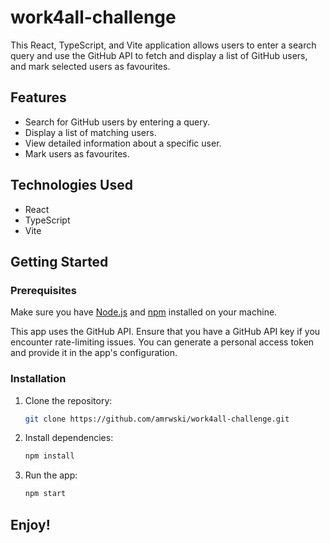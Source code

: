 # work4all-challenge

This React, TypeScript, and Vite application allows users to enter a search query and use the GitHub API to fetch and display a list of GitHub users, and mark selected users as favourites.

## Features

- Search for GitHub users by entering a query.
- Display a list of matching users.
- View detailed information about a specific user.
- Mark users as favourites.

## Technologies Used

- React
- TypeScript
- Vite

## Getting Started

### Prerequisites

Make sure you have [Node.js](https://nodejs.org/) and [npm](https://www.npmjs.com/) installed on your machine.

This app uses the GitHub API. Ensure that you have a GitHub API key if you encounter rate-limiting issues. You can generate a personal access token and provide it in the app's configuration.

### Installation

1. Clone the repository:

   ```bash
   git clone https://github.com/amrwski/work4all-challenge.git

2. Install dependencies:

   ```bash
   npm install

3. Run the app:

   ```bash
   npm start

## Enjoy!
